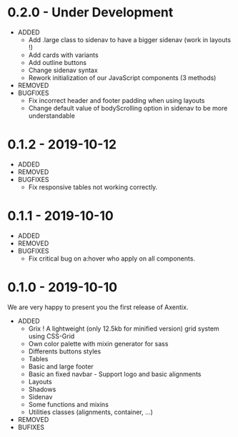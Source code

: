 # 0.2.0 - Under Development

- ADDED
  - Add .large class to sidenav to have a bigger sidenav (work in layouts !)
  - Add cards with variants
  - Add outline buttons
  - Change sidenav syntax
  - Rework initialization of our JavaScript components (3 methods)
- REMOVED
- BUGFIXES
  - Fix incorrect header and footer padding when using layouts
  - Change default value of bodyScrolling option in sidenav to be more understandable

# 0.1.2 - 2019-10-12

- ADDED
- REMOVED
- BUGFIXES
  - Fix responsive tables not working correctly.

# 0.1.1 - 2019-10-10

- ADDED
- REMOVED
- BUGFIXES
  - Fix critical bug on a:hover who apply on all components.

# 0.1.0 - 2019-10-10

We are very happy to present you the first release of Axentix.

- ADDED
  - Grix ! A lightweight (only 12.5kb for minified version) grid system using CSS-Grid
  - Own color palette with mixin generator for sass
  - Differents buttons styles
  - Tables
  - Basic and large footer
  - Basic an fixed navbar - Support logo and basic alignments
  - Layouts
  - Shadows
  - Sidenav
  - Some functions and mixins
  - Utilities classes (alignments, container, ...)
- REMOVED
- BUFIXES
